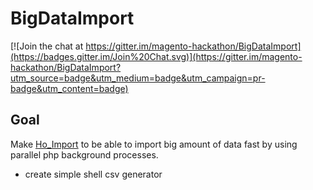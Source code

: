 # BigDataImport

[![Join the chat at https://gitter.im/magento-hackathon/BigDataImport](https://badges.gitter.im/Join%20Chat.svg)](https://gitter.im/magento-hackathon/BigDataImport?utm_source=badge&utm_medium=badge&utm_campaign=pr-badge&utm_content=badge)

## Goal

Make [Ho_Import](https://github.com/ho-nl/Ho_Import) to be able to import big amount of data fast by using parallel php background processes.

- create simple shell csv generator
